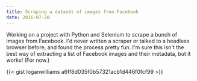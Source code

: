 ```yaml
---
title: Scraping a dataset of images from Facebook
date: 2016-07-20
---
```


Working on a project with Python and Selenium to scrape a bunch of images from Facebook. I'd never written a scraper or talked to a headless browser before, and found the process pretty fun. I'm sure this isn't the best way of extracting a list of Facebook images and their metadata, but it works! (For now.)

{{< gist loganwilliams a6ff8d035f0b57321acb1d446f0fcf99 >}}